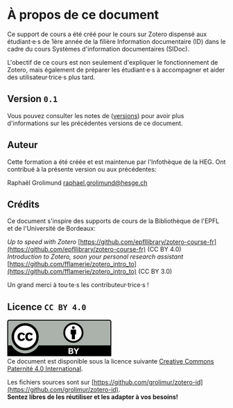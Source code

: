 # À propos de ce document

Ce support de cours a été créé pour le cours sur Zotero dispensé aux étudiant·e·s de 1ère année de la filière Information documentaire (ID) dans le cadre du cours Systèmes d'information documentaires (SIDoc). 

L'obectif de ce cours est non seulement d'expliquer le fonctionnement de Zotero, mais également de préparer les étudiant·e·s à accompagner et aider des utilisateur·trice·s plus tard. 

## Version `0.1`

Vous pouvez consulter les notes de ([versions](versions.md)) pour avoir plus d'informations sur les précédentes versions de ce document.

## Auteur

Cette formation a été créée et est maintenue par l'Infothèque de la HEG. Ont contribué à la présente version ou aux précédentes:   

Raphaël Grolimund [raphael.grolimund@hesge.ch](mailto:raphael.grolimund@hesge.ch)  

## Crédits

Ce document s'inspire des supports de cours de la Bibliothèque de l'EPFL et de l'Université de Bordeaux:

*Up to speed with Zotero* [https://github.com/epfllibrary/zotero-course-fr](https://github.com/epfllibrary/zotero-course-fr) (CC BY 4.0)   
*Introduction to Zotero, soon your personal research assistant* [https://github.com/fflamerie/zotero_intro_to](https://github.com/fflamerie/zotero_intro_to) (CC BY 3.0)

Un grand merci à tou·te·s les contributeur·trice·s !

## Licence `CC BY 4.0`

![logo-CC-BY](img/cc-by.svg)   
Ce document est disponible sous la licence suivante  [Creative Commons Paternité 4.0 International](http://creativecommons.org/licenses/by/4.0/deed.fr).   

Les fichiers sources sont sur [https://github.com/grolimur/zotero-id](https://github.com/grolimur/zotero-id).   
**Sentez libres de les réutiliser et les adapter à vos besoins!**   
